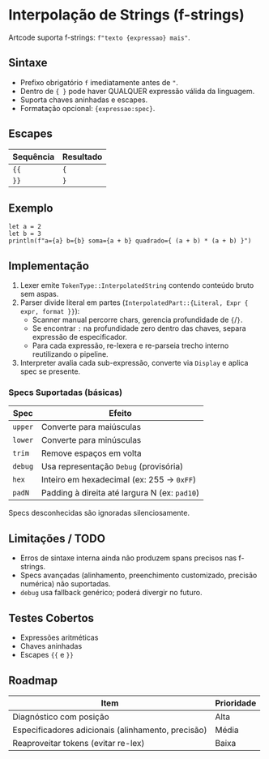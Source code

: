 # Interpolação de Strings (f-strings)

Artcode suporta f-strings: `f"texto {expressao} mais"`.

## Sintaxe
- Prefixo obrigatório `f` imediatamente antes de `"`.
- Dentro de `{ }` pode haver QUALQUER expressão válida da linguagem.
- Suporta chaves aninhadas e escapes.
- Formatação opcional: `{expressao:spec}`.

## Escapes
| Sequência | Resultado |
|-----------|-----------|
| `{{` | `{` |
| `}}` | `}` |

## Exemplo
```
let a = 2
let b = 3
println(f"a={a} b={b} soma={a + b} quadrado={ (a + b) * (a + b) }")
```

## Implementação
1. Lexer emite `TokenType::InterpolatedString` contendo conteúdo bruto sem aspas.
2. Parser divide literal em partes (`InterpolatedPart::{Literal, Expr { expr, format }}`):
   - Scanner manual percorre chars, gerencia profundidade de `{`/`}`.
   - Se encontrar `:` na profundidade zero dentro das chaves, separa expressão de especificador.
   - Para cada expressão, re-lexera e re-parseia trecho interno reutilizando o pipeline.
3. Interpreter avalia cada sub-expressão, converte via `Display` e aplica spec se presente.

### Specs Suportadas (básicas)
| Spec | Efeito |
|------|--------|
| `upper` | Converte para maiúsculas |
| `lower` | Converte para minúsculas |
| `trim`  | Remove espaços em volta |
| `debug` | Usa representação `Debug` (provisória) |
| `hex`   | Inteiro em hexadecimal (ex: 255 -> `0xFF`) |
| `padN`  | Padding à direita até largura N (ex: `pad10`) |

Specs desconhecidas são ignoradas silenciosamente.

## Limitações / TODO
- Erros de sintaxe interna ainda não produzem spans precisos nas f-strings.
- Specs avançadas (alinhamento, preenchimento customizado, precisão numérica) não suportadas.
- `debug` usa fallback genérico; poderá divergir no futuro.

## Testes Cobertos
- Expressões aritméticas
- Chaves aninhadas
- Escapes `{{` e `}}`

## Roadmap
| Item | Prioridade |
|------|------------|
| Diagnóstico com posição | Alta |
| Especificadores adicionais (alinhamento, precisão) | Média |
| Reaproveitar tokens (evitar re-lex) | Baixa |
